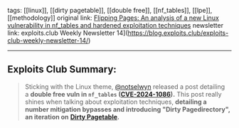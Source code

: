 tags: [[linux]], [[dirty pagetable]], [[double free]], [[nf_tables]], [[lpe]], [[methodology]]
original link: [Flipping Pages: An analysis of a new Linux vulnerability in nf_tables and hardened exploitation techniques](https://pwning.tech/nftables/?ref=blog.exploits.club)
newsletter link:  exploits.club Weekly Newsletter 14](https://blog.exploits.club/exploits-club-weekly-newsletter-14/)

---
## Exploits Club Summary:
> Sticking with the Linux theme, [@notselwyn](https://twitter.com/notselwyn/?ref=blog.exploits.club) released a post detailing a **double free vuln in `nf_tables` (**[**CVE-2024-1086**](https://nvd.nist.gov/vuln/detail/CVE-2024-1086?ref=blog.exploits.club)**).** This post really shines when talking about exploitation techniques, **detailing a number mitigation bypasses and introducing "Dirty Pagedirectory", an iteration on** [**Dirty Pagetable**](https://yanglingxi1993.github.io/dirty_pagetable/dirty_pagetable.html?ref=blog.exploits.club)**.** 